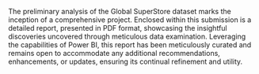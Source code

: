 The preliminary analysis of the Global SuperStore dataset marks the inception of a comprehensive project. Enclosed within this submission is a detailed report, presented in PDF format, showcasing the insightful discoveries uncovered through meticulous data examination. Leveraging the capabilities of Power BI, this report has been meticulously curated and remains open to accommodate any additional recommendations, enhancements, or updates, ensuring its continual refinement and utility.
